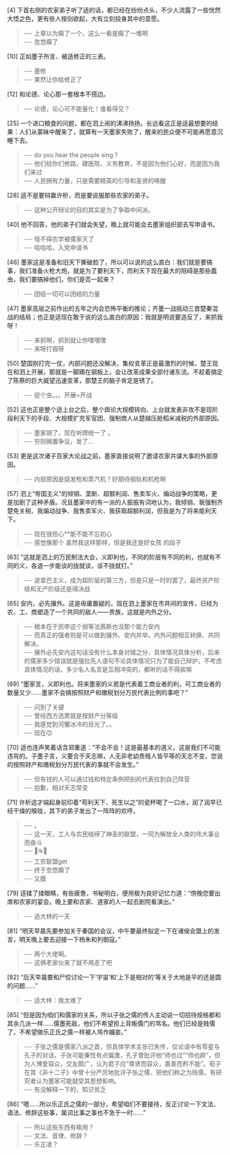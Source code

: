 
[4] 下首右侧的农家弟子听了适的话，都已经在纷纷点头，不少人流露了一些恍然大悟之色，更有些人按剑欲起，大有立刻投身其中的意愿。
>--- 上章以为瘸了一个，这么一看是瘸了一堆啊<br>
>--- 忽悠瘸了<br>

[10] 正如墨子所言、被适修正的三表。
>--- 墨修<br>
>--- 果然让你给修正了<br>

[12] 和论德、论心那一套根本不搭边。
>--- 论德，论心可不能量化！谁看得见？<br>

[25] 一个进口粮食的问题，都在泗上闹的沸沸扬扬，长远看这正是适最想要的结果：人们从蒙昧中醒来了，就算有一天墨家失败了，醒来的民众便不可能再愿意沉睡下去。
>--- do you hear the people sing？<br>
>--- 他们给你们修路，建医院，义务教育，不是因为他们心好，而是因为我们来过<br>
>--- 人民拥有力量，只是需要精英的引导和圣贤的唤醒<br>

[28] 适不是要辩赢许析，而是要说服那些农家的弟子。
>--- 这种公开辩论的目的其实是为了争取中间派。<br>

[40] 他不回答，他的弟子们就会失望，晚上就可能会去墨家组织部去写申请书。
>--- 怪不得农学被儒家灭了<br>
>--- 哈哈哈，入党申请书<br>

[46] 墨家这是准备和旧天下撕破脸了，所以可以说的这么直白：我们就是要搞事，我们准备火枪大炮，就是为了要利天下，而利天下现在最大的阻碍是那些蠹虫，我们要搞掉他们，你们是否一起来？
>--- 团结一切可以团结的力量<br>

[47] 墨家高层之前作出的五年之内会恐怖平衡的推论；齐墨一战挑动三晋楚秦混战的结局；也正是适现在敢于说的这么直白的原因：我就是明说要造反了，来抓我呀！
>--- 来抓啊，抓到就让你嘿嘿嘿<br>
>--- 来呀打我呀<br>

[50] 楚国刚打完一仗，内部问题还没解决，集权变革正是最激烈的时候，楚王现在和泗上开展，那就是一脚踢在钢板上，会让改革成果全部付诸东流。不趁着搞定了陈蔡的巨大威望迅速变革，那楚王的脑子肯定是锈了。
>--- 捉个虫。。。开展=开战<br>

[52] 这也正是整个适上台之后，整个舆论大规模转向、上台就发表非攻不是现阶段利天下的手段、大规模扩充军官团、强制商人从楚越压舱稻米减税的外部原因。
>--- 墨家胡了，现在听牌统一了 。<br>
>--- 穷则搁置争议，发了...<br>

[53] 更是这次诸子百家大论战之前，墨家直接说明了邀请农家共谋大事的外部原因。
>--- 内部原因是燧发枪和蒸汽机？好期待钢轨和机枪啊<br>

[57] 泗上“帝国主义”的倾销、垄断、超额利润、售卖军火、煽动战争的策略，更是加剧了这种矛盾。况且墨家中的有一派的人振振有词地认为，我倾销、我强制齐楚免关税、我煽动战争、我售卖军火、我获取超额利润，但我是为了将来能利天下。
>--- 现在很担心**能不能不忘初心<br>
>--- 感觉像那个   虽然我这样那样，但是我还是好女孩  的段子<br>

[63] “这就是泗上的万民制法大会，义即利也，不同的阶层有不同的利，也就有不同的义，各退一步能谈的拢就谈，谈不拢就打。”
>--- 波拿巴主义，成为超阶层的第三方，但是只是一时的罢了，最终资产阶级和无产阶级还是得决战<br>

[65] 安内，必先攘外。这是毋庸置疑的，现在泗上墨家在市井间的宣传，已经为农、工、商塑造了一个共同的敌人——贵族，这就是内外之分。
>--- 根本在于凯申这个弱等法茜斯也没那个能力安内<br>
>--- 而真正的强者则是可以做到攘外、安内并举。内外问题相互转换、共同解决。<br>
>--- 攘外必先安内这句话没有什么本身对错之分，具体情况具体分析，后来的儒家多少错误就是强拉先人语句不论具体情况只为了能自己辩护，不考虑具体情况的话，多少名人名言是互相冲突的，都听的话不得疯嘛<br>

[69] “墨家言，义即利也。将来墨家的义若是代表着工商业者的利，可工商业者的数量又少……墨家不会搞按照财产和缴税划分万民代表比例的事吧？”
>--- 问到了关键<br>
>--- 曾经西方选票就是按财产分等级<br>
>--- 我感觉到河蟹冰冷的目光了。。<br>
>--- 现在😊<br>

[70] 适也连声笑着话含郑重道：“不会不会！这是最基本的道义，这是我们不可能违背的。子墨子言，义要合于天志嘛，人无非老幼贵贱人皆平等的天志不变，您说的按照财产和缴税划分万民代表的事就不会发生。”
>--- 但有钱的人可以通过钱和特定条例把别的代表拉到自己阵营<br>
>--- 抱歉，相对天志常变<br>

[71] 许析这才端起身前印着“苟利天下、死生以之”的瓷杯喝了一口水，润了润早已经干燥的喉咙，其下的弟子发出了一阵阵的欢呼。
>--- 。<br>
>--- 这一天，工人与农民结缔了神圣的联盟，一同为解放全人类的伟大事业而奋斗<br>
>--- 🐸☕🐸<br>
>--- 工农联盟get<br>
>--- 终于忽悠瘸了<br>
>--- 又膜<br>

[79] 适揉了揉眼睛，有些疲惫，书秘明白，便用极为良好记忆力道：“傍晚您要出席和农家的宴会。晚上要和农家、道家的人一起去剧院看演出。”
>--- 适大林的一天<br>

[81] “明天早晨先要参加关于秦国的会议，中午要最终拟定一下在诸侯会盟上的发言，明天晚上要去迎接一下杨朱和列御寇。”
>--- 两个大佬啊。<br>
>--- 这俩老家伙来了就不用走了吧<br>

[82] “后天早晨要和尸佼讨论一下‘宇宙’和‘上下是相对的’等关于大地是平的还是圆的问题……”
>--- 适大林：我太难了<br>

[85] “但是因为咱们和儒家的关系，所以子张之儒的传人主动说一切招待规格都和其余几派一样……儒墨死敌，他们不希望担上背叛儒门的骂名。他们已经是贱儒了，不希望做乐正氏之儒一样被人骂作媚妾。”
>--- 子张之儒是儒家八派之首，但具体学术主张已失传，仅论语中有零星与孔子的对话，子张可能秉性有点偏激，孔子曾批评他“师也过”“师也辟”，但为人博爱容众，交友颇广，认为君子应“尊贤而容众，嘉善而矜不能”。荀子在其《非十二子》中曾十分严厉地批评子张之儒．把他们称之为贱儒，有研究者认为墨家可能就受其思想影响。<br>
>--- 有没解释一下的，知识贫乏<br>

[86] “嗯……所以乐正氏之儒的一部分，希望咱们不要接待，反正讨论一下文法、语法、修辞这些事，属词比事之事也不急于一时……”
>--- 所以这些东西有嘛用？<br>
>--- 文法、音律、修辞？<br>
>--- 乐正凌？<br>
